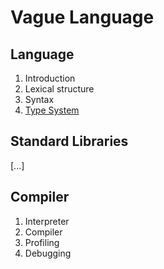 # Vague Language

## Language

1. Introduction
2. Lexical structure
3. Syntax
4. [Type System](./types.md)

## Standard Libraries

[...]

## Compiler

1. Interpreter
2. Compiler
3. Profiling
4. Debugging
